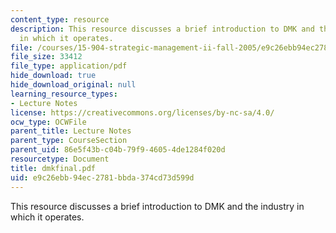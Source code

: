 ```yaml
---
content_type: resource
description: This resource discusses a brief introduction to DMK and the industry
  in which it operates.
file: /courses/15-904-strategic-management-ii-fall-2005/e9c26ebb94ec2781bbda374cd73d599d_dmkfinal.pdf
file_size: 33412
file_type: application/pdf
hide_download: true
hide_download_original: null
learning_resource_types:
- Lecture Notes
license: https://creativecommons.org/licenses/by-nc-sa/4.0/
ocw_type: OCWFile
parent_title: Lecture Notes
parent_type: CourseSection
parent_uid: 86e5f43b-c04b-79f9-4605-4de1284f020d
resourcetype: Document
title: dmkfinal.pdf
uid: e9c26ebb-94ec-2781-bbda-374cd73d599d
---
```

This resource discusses a brief introduction to DMK and the industry in which it operates.